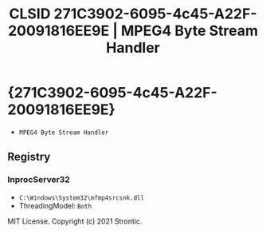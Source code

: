 ﻿---
title: "CLSID 271C3902-6095-4c45-A22F-20091816EE9E | MPEG4 Byte Stream Handler"
excerpt: What is COM-Object CLSID 271C3902-6095-4c45-A22F-20091816EE9E?
---

# {271C3902-6095-4c45-A22F-20091816EE9E}

* `MPEG4 Byte Stream Handler`

## Registry


### InprocServer32

* `C:\Windows\System32\mfmp4srcsnk.dll`
* ThreadingModel: `Both`

MIT License. Copyright (c) 2021 Strontic.


